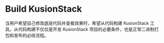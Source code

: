 # Build KusionStack

当用户希望自己修改底层代码并查看效果时，希望从代码构建 KusionStack 工具。从代码构建不仅仅是开发 KusionStack 项目的必要条件，也是正常二进制打包和发布的必经流程。
